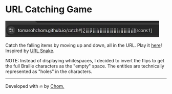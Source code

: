 # URL Catching Game

![Gameplay](gameplay.gif)

Catch the falling items by moving up and down, all in the URL. Play it [here](https://tomasohchom.github.io/catch)! Inspired by [URL Snake](https://demian.ferrei.ro/snake).

NOTE: Instead of displaying whitespaces, I decided to invert the flips to get the full Braille characters as the "empty" space. The entities are technically represented as "holes" in the characters.

---

Developed with 🔥 by [Chom.](https.github.com/tomasohCHOM)
